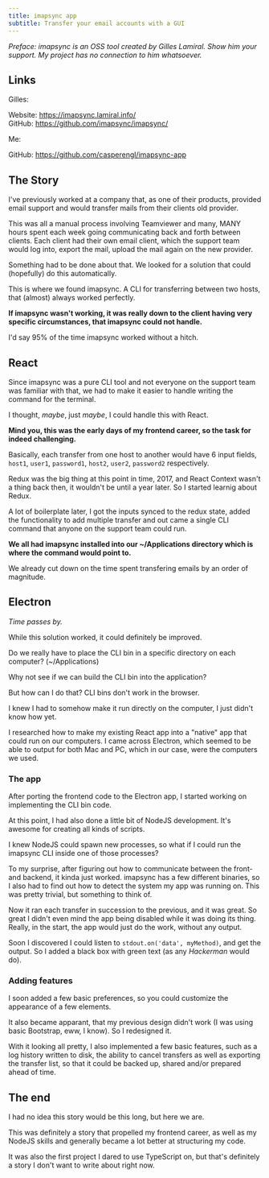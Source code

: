 ```yaml
---
title: imapsync app
subtitle: Transfer your email accounts with a GUI
---
```


_Preface: imapsync is an OSS tool created by Gilles Lamiral. Show him your support. My project has no connection to him whatsoever._

## Links

Gilles:

Website: https://imapsync.lamiral.info/  
GitHub: https://github.com/imapsync/imapsync/

Me:

GitHub: https://github.com/casperengl/imapsync-app

## The Story

I've previously worked at a company that, as one of their products, provided email support and would transfer mails from their clients old provider.

This was all a manual process involving Teamviewer and many, MANY hours spent each week going communicating back and forth between clients. Each client had their own email client, which the support team would log into, export the mail, upload the mail again on the new provider.

Something had to be done about that. We looked for a solution that could (hopefully) do this automatically.

This is where we found imapsync. A CLI for transferring between two hosts, that (almost) always worked perfectly.

**If imapsync wasn't working, it was really down to the client having very specific circumstances, that imapsync could not handle.**

I'd say 95% of the time imapsync worked without a hitch.

## React

Since imapsync was a pure CLI tool and not everyone on the support team was familiar with that, we had to make it easier to handle writing the command for the terminal.

I thought, _maybe_, just _maybe_, I could handle this with React.

**Mind you, this was the early days of my frontend career, so the task for indeed challenging.**

Basically, each transfer from one host to another would have 6 input fields, `host1`, `user1`, `password1`, `host2`, `user2`, `password2` respectively.

Redux was the big thing at this point in time, 2017, and React Context wasn't a thing back then, it wouldn't be until a year later. So I started learnig about Redux.

A lot of boilerplate later, I got the inputs synced to the redux state, added the functionality to add multiple transfer and out came a single CLI command that anyone on the support team could run.

**We all had imapsync installed into our ~/Applications directory which is where the command would point to.**

We already cut down on the time spent transfering emails by an order of magnitude.

## Electron

_Time passes by._

While this solution worked, it could definitely be improved.

Do we really have to place the CLI bin in a specific directory on each computer? (~/Applications)

Why not see if we can build the CLI bin into the application?

But how can I do that? CLI bins don't work in the browser.

I knew I had to somehow make it run directly on the computer, I just didn't know how yet.

I researched how to make my existing React app into a "native" app that could run on our computers. I came across Electron, which seemed to be able to output for both Mac and PC, which in our case, were the computers we used.

### The app

After porting the frontend code to the Electron app, I started working on implementing the CLI bin code.

At this point, I had also done a little bit of NodeJS development. It's awesome for creating all kinds of scripts.

I knew NodeJS could spawn new processes, so what if I could run the imapsync CLI inside one of those processes?

To my surprise, after figuring out how to communicate between the front- and backend, it kinda just worked. imapsync has a few different binaries, so I also had to find out how to detect the system my app was running on. This was pretty trivial, but something to think of.

Now it ran each transfer in succession to the previous, and it was great. So great I didn't even mind the app being disabled while it was doing its thing. Really, in the start, the app would just do the work, without any output.

Soon I discovered I could listen to `stdout.on('data', myMethod)`, and get the output. So I added a black box with green text (as any _Hackerman_ would do).

### Adding features

I soon added a few basic preferences, so you could customize the appearance of a few elements.

It also became apparant, that my previous design didn't work (I was using basic Bootstrap, eww, I know). So I redesigned it.

With it looking all pretty, I also implemented a few basic features, such as a log history written to disk, the ability to cancel transfers as well as exporting the transfer list, so that it could be backed up, shared and/or prepared ahead of time.

## The end

I had no idea this story would be this long, but here we are.

This was definitely a story that propelled my frontend career, as well as my NodeJS skills and generally became a lot better at structuring my code.

It was also the first project I dared to use TypeScript on, but that's definitely a story I don't want to write about right now.
